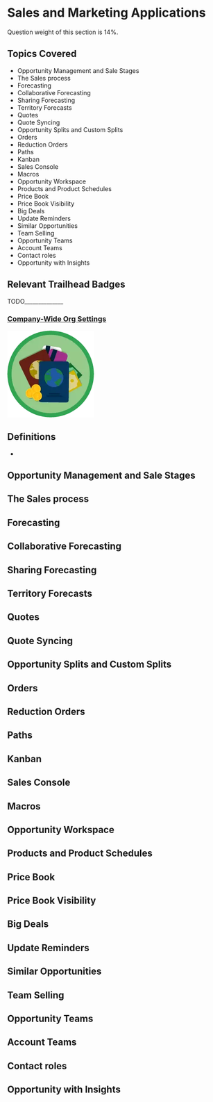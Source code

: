 # Sales and Marketing Applications

Question weight of this section is 14%.

## Topics Covered

* Opportunity Management and Sale Stages
* The Sales process
* Forecasting
* Collaborative Forecasting
* Sharing Forecasting
* Territory Forecasts
* Quotes
* Quote Syncing
* Opportunity Splits and Custom Splits
* Orders
* Reduction Orders
* Paths
* Kanban
* Sales Console
* Macros
* Opportunity Workspace
* Products and Product Schedules
* Price Book
* Price Book Visibility
* Big Deals
* Update Reminders
* Similar Opportunities
* Team Selling
* Opportunity Teams
* Account Teams
* Contact roles
* Opportunity with Insights

## Relevant Trailhead Badges

TODO______________
### [Company-Wide Org Settings](https://trailhead.salesforce.com/en/content/learn/modules/company_wide_org_settings)
![image](images/1/badge1.png)


## Definitions

*

## Opportunity Management and Sale Stages
## The Sales process
## Forecasting
## Collaborative Forecasting
## Sharing Forecasting
## Territory Forecasts
## Quotes
## Quote Syncing
## Opportunity Splits and Custom Splits
## Orders
## Reduction Orders
## Paths
## Kanban
## Sales Console
## Macros
## Opportunity Workspace
## Products and Product Schedules
## Price Book
## Price Book Visibility
## Big Deals
## Update Reminders
## Similar Opportunities
## Team Selling
## Opportunity Teams
## Account Teams
## Contact roles
## Opportunity with Insights

